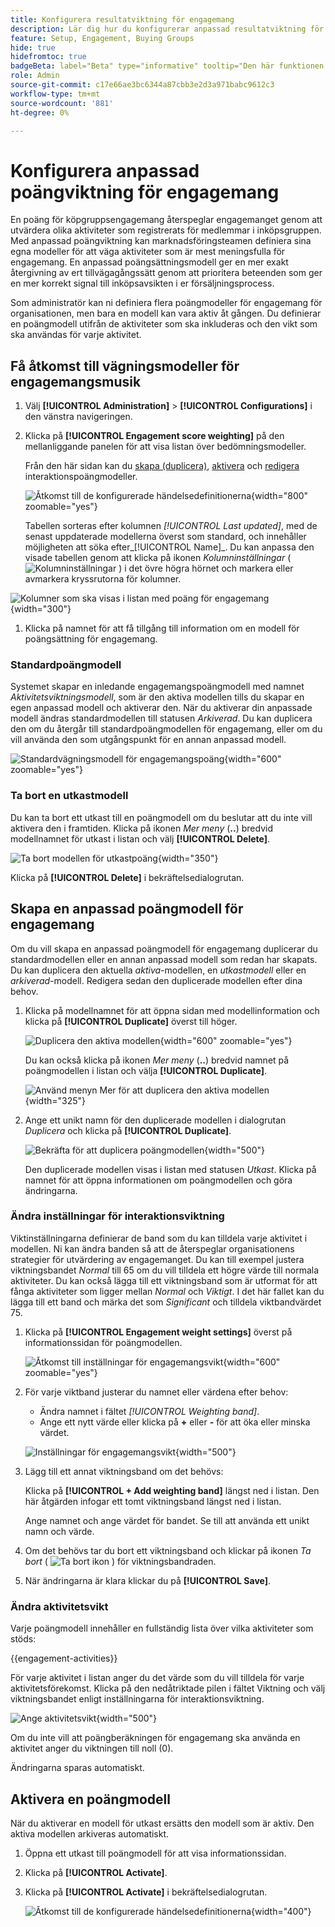 ```yaml
---
title: Konfigurera resultatviktning för engagemang
description: Lär dig hur du konfigurerar anpassad resultatviktning för engagemang så att den återspeglar poänglogiken som passar era affärsstrategier.
feature: Setup, Engagement, Buying Groups
hide: true
hidefromtoc: true
badgeBeta: label="Beta" type="informative" tooltip="Den här funktionen är för närvarande i en begränsad betaversion"
role: Admin
source-git-commit: c17e66ae3bc6344a87cbb3e2d3a971babc9612c3
workflow-type: tm+mt
source-wordcount: '881'
ht-degree: 0%

---
```


# Konfigurera anpassad poängviktning för engagemang

En poäng för köpgruppsengagemang återspeglar engagemanget genom att utvärdera olika aktiviteter som registrerats för medlemmar i inköpsgruppen. Med anpassad poängviktning kan marknadsföringsteamen definiera sina egna modeller för att väga aktiviteter som är mest meningsfulla för engagemang. En anpassad poängsättningsmodell ger en mer exakt återgivning av ert tillvägagångssätt genom att prioritera beteenden som ger en mer korrekt signal till inköpsavsikten i er försäljningsprocess.

Som administratör kan ni definiera flera poängmodeller för engagemang för organisationen, men bara en modell kan vara aktiv åt gången. Du definierar en poängmodell utifrån de aktiviteter som ska inkluderas och den vikt som ska användas för varje aktivitet.

## Få åtkomst till vägningsmodeller för engagemangsmusik

1. Välj **[!UICONTROL Administration]** > **[!UICONTROL Configurations]** i den vänstra navigeringen.

1. Klicka på **[!UICONTROL Engagement score weighting]** på den mellanliggande panelen för att visa listan över bedömningsmodeller.

   Från den här sidan kan du [skapa (duplicera)](#create-an-engagement-score-model), [aktivera](#activate-a-score-model) och [redigera](#change-the-engagement-weighting-settings) interaktionspoängmodeller.

   ![Åtkomst till de konfigurerade händelsedefinitionerna](./assets/configuration-engagement-scoring-list.png){width="800" zoomable="yes"}

   Tabellen sorteras efter kolumnen _[!UICONTROL Last updated]_, med de senast uppdaterade modellerna överst som standard, och innehåller möjligheten att söka efter_[!UICONTROL Name]_. Du kan anpassa den visade tabellen genom att klicka på ikonen _Kolumninställningar_ ( ![Kolumninställningar](../assets/do-not-localize/icon-column-settings.svg) ) i det övre högra hörnet och markera eller avmarkera kryssrutorna för kolumner.

![Kolumner som ska visas i listan med poäng för engagemang](./assets/configuration-engagement-scoring-list-columns.png){width="300"}

1. Klicka på namnet för att få tillgång till information om en modell för poängsättning för engagemang.

### Standardpoängmodell

Systemet skapar en inledande engagemangspoängmodell med namnet _Aktivitetsviktningsmodell_, som är den aktiva modellen tills du skapar en egen anpassad modell och aktiverar den. När du aktiverar din anpassade modell ändras standardmodellen till statusen _Arkiverad_. Du kan duplicera den om du återgår till standardpoängmodellen för engagemang, eller om du vill använda den som utgångspunkt för en annan anpassad modell.

![Standardvägningsmodell för engagemangspoäng](./assets/configuration-engagement-scoring-model-default.png){width="600" zoomable="yes"}

### Ta bort en utkastmodell

Du kan ta bort ett utkast till en poängmodell om du beslutar att du inte vill aktivera den i framtiden. Klicka på ikonen _Mer meny_ (**..**) bredvid modellnamnet för utkast i listan och välj **[!UICONTROL Delete]**.

![Ta bort modellen för utkastpoäng](./assets/configuration-engagement-scoring-model-more-delete.png){width="350"}

Klicka på **[!UICONTROL Delete]** i bekräftelsedialogrutan.

## Skapa en anpassad poängmodell för engagemang

Om du vill skapa en anpassad poängmodell för engagemang duplicerar du standardmodellen eller en annan anpassad modell som redan har skapats. Du kan duplicera den aktuella _aktiva_-modellen, en _utkastmodell_ eller en _arkiverad_-modell. Redigera sedan den duplicerade modellen efter dina behov.

1. Klicka på modellnamnet för att öppna sidan med modellinformation och klicka på **[!UICONTROL Duplicate]** överst till höger.

   ![Duplicera den aktiva modellen](./assets/configuration-engagement-scoring-model-duplicate.png){width="600" zoomable="yes"}

   Du kan också klicka på ikonen _Mer meny_ (**..**) bredvid namnet på poängmodellen i listan och välja **[!UICONTROL Duplicate]**.

   ![Använd menyn Mer för att duplicera den aktiva modellen](./assets/configuration-engagement-scoring-model-more-duplicate.png){width="325"}

1. Ange ett unikt namn för den duplicerade modellen i dialogrutan _Duplicera_ och klicka på **[!UICONTROL Duplicate]**.

   ![Bekräfta för att duplicera poängmodellen](./assets/configuration-engagement-scoring-model-duplicate-dialog.png){width="500"}

   Den duplicerade modellen visas i listan med statusen _Utkast_. Klicka på namnet för att öppna informationen om poängmodellen och göra ändringarna.

### Ändra inställningar för interaktionsviktning

Viktinställningarna definierar de band som du kan tilldela varje aktivitet i modellen. Ni kan ändra banden så att de återspeglar organisationens strategier för utvärdering av engagemanget. Du kan till exempel justera viktningsbandet _Normal_ till 65 om du vill tilldela ett högre värde till normala aktiviteter. Du kan också lägga till ett viktningsband som är utformat för att fånga aktiviteter som ligger mellan _Normal_ och _Viktigt_. I det här fallet kan du lägga till ett band och märka det som _Significant_ och tilldela viktbandvärdet 75.

1. Klicka på **[!UICONTROL Engagement weight settings]** överst på informationssidan för poängmodellen.

   ![Åtkomst till inställningar för engagemangsvikt](./assets/configuration-engagement-scoring-model-weight-settings-button.png){width="600" zoomable="yes"}

1. För varje viktband justerar du namnet eller värdena efter behov:

   * Ändra namnet i fältet _[!UICONTROL Weighting band]_.
   * Ange ett nytt värde eller klicka på **+** eller **-** för att öka eller minska värdet.

   ![Inställningar för engagemangsvikt](./assets/configuration-engagement-scoring-model-weight-settings.png){width="500"}

1. Lägg till ett annat viktningsband om det behövs:

   Klicka på **[!UICONTROL + Add weighting band]** längst ned i listan. Den här åtgärden infogar ett tomt viktningsband längst ned i listan.

   Ange namnet och ange värdet för bandet. Se till att använda ett unikt namn och värde.

1. Om det behövs tar du bort ett viktningsband och klickar på ikonen _Ta bort_ ( ![Ta bort ikon](../assets/do-not-localize/icon-delete-outline.svg) ) för viktningsbandraden.

1. När ändringarna är klara klickar du på **[!UICONTROL Save]**.

### Ändra aktivitetsvikt

Varje poängmodell innehåller en fullständig lista över vilka aktiviteter som stöds:

{{engagement-activities}}

För varje aktivitet i listan anger du det värde som du vill tilldela för varje aktivitetsförekomst. Klicka på den nedåtriktade pilen i fältet Viktning och välj viktningsbandet enligt inställningarna för interaktionsviktning.

![Ange aktivitetsvikt](./assets/configuration-engagement-scoring-model-set-activity-weighting.png){width="500"}

Om du inte vill att poängberäkningen för engagemang ska använda en aktivitet anger du viktningen till noll (0).

Ändringarna sparas automatiskt.

## Aktivera en poängmodell

När du aktiverar en modell för utkast ersätts den modell som är aktiv. Den aktiva modellen arkiveras automatiskt.

1. Öppna ett utkast till poängmodell för att visa informationssidan.

1. Klicka på **[!UICONTROL Activate]**.

1. Klicka på **[!UICONTROL Activate]** i bekräftelsedialogrutan.

   ![Åtkomst till de konfigurerade händelsedefinitionerna](./assets/configuration-engagement-scoring-activate-dialog.png){width="400"}
